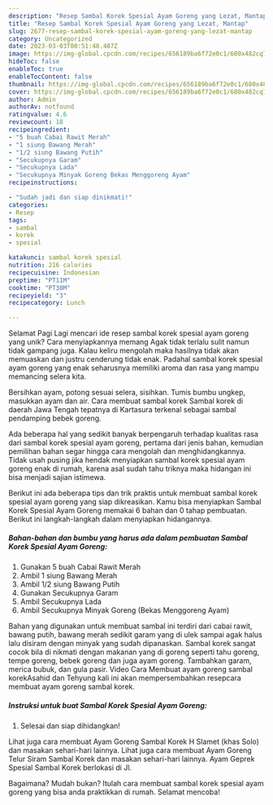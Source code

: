 ```yaml
---
description: "Resep Sambal Korek Spesial Ayam Goreng yang Lezat, Mantap"
title: "Resep Sambal Korek Spesial Ayam Goreng yang Lezat, Mantap"
slug: 2677-resep-sambal-korek-spesial-ayam-goreng-yang-lezat-mantap
category: Uncategorized
date: 2023-03-03T00:51:48.407Z
image: https://img-global.cpcdn.com/recipes/656189ba6f72e0c1/680x482cq70/sambal-korek-spesial-ayam-goreng-foto-resep-utama.jpg
hideToc: false
enableToc: true
enableTocContent: false
thumbnail: https://img-global.cpcdn.com/recipes/656189ba6f72e0c1/680x482cq70/sambal-korek-spesial-ayam-goreng-foto-resep-utama.jpg
cover: https://img-global.cpcdn.com/recipes/656189ba6f72e0c1/680x482cq70/sambal-korek-spesial-ayam-goreng-foto-resep-utama.jpg
author: Admin
authorAv: notfound
ratingvalue: 4.6
reviewcount: 18
recipeingredient:
- "5 buah Cabai Rawit Merah"
- "1 siung Bawang Merah"
- "1/2 siung Bawang Putih"
- "Secukupnya Garam"
- "Secukupnya Lada"
- "Secukupnya Minyak Goreng Bekas Menggoreng Ayam"
recipeinstructions:

- "Sudah jadi dan siap dinikmati!"
categories:
- Resep
tags:
- sambal
- korek
- spesial

katakunci: sambal korek spesial 
nutrition: 216 calories
recipecuisine: Indonesian
preptime: "PT11M"
cooktime: "PT30M"
recipeyield: "3"
recipecategory: Lunch

---
```



Selamat Pagi Lagi mencari ide resep sambal korek spesial ayam goreng yang unik? Cara menyiapkannya memang Agak tidak terlalu sulit namun tidak gampang juga. Kalau keliru mengolah maka hasilnya tidak akan memuaskan dan justru cenderung tidak enak. Padahal sambal korek spesial ayam goreng yang enak seharusnya memiliki aroma dan rasa yang mampu memancing selera kita.


Bersihkan ayam, potong sesuai selera, sisihkan. Tumis bumbu ungkep, masukkan ayam dan air. Cara membuat sambal korek Sambal korek di daerah Jawa Tengah tepatnya di Kartasura terkenal sebagai sambal pendamping bebek goreng.

Ada beberapa hal yang sedikit banyak berpengaruh terhadap kualitas rasa dari sambal korek spesial ayam goreng, pertama dari jenis bahan, kemudian pemilihan bahan segar hingga cara mengolah dan menghidangkannya. Tidak usah pusing jika hendak menyiapkan sambal korek spesial ayam goreng enak di rumah, karena asal sudah tahu triknya maka hidangan ini bisa menjadi sajian istimewa.


Berikut ini ada beberapa tips dan trik praktis untuk membuat sambal korek spesial ayam goreng yang siap dikreasikan. Kamu bisa menyiapkan Sambal Korek Spesial Ayam Goreng memakai 6 bahan dan 0 tahap pembuatan. Berikut ini langkah-langkah dalam menyiapkan hidangannya.

<!--inarticleads1-->

##### Bahan-bahan dan bumbu yang harus ada dalam pembuatan Sambal Korek Spesial Ayam Goreng:

1. Gunakan 5 buah Cabai Rawit Merah
1. Ambil 1 siung Bawang Merah
1. Ambil 1/2 siung Bawang Putih
1. Gunakan Secukupnya Garam
1. Ambil Secukupnya Lada
1. Ambil Secukupnya Minyak Goreng (Bekas Menggoreng Ayam)


Bahan yang digunakan untuk membuat sambal ini terdiri dari cabai rawit, bawang putih, bawang merah sedikit garam yang di ulek sampai agak halus lalu disiram dengan minyak yang sudah dipanaskan. Sambal korek sangat cocok bila di nikmati dengan makanan yang di goreng seperti tahu goreng, tempe goreng, bebek goreng dan juga ayam goreng. Tambahkan garam, merica bubuk, dan gula pasir. Video Cara Membuat ayam goreng sambal korekAsahid dan Tehyung kali ini akan mempersembahkan resepcara membuat ayam goreng sambal korek. 

<!--inarticleads2-->

##### Instruksi untuk buat Sambal Korek Spesial Ayam Goreng:


1. Selesai dan siap dihidangkan!

Lihat juga cara membuat Ayam Goreng Sambal Korek H Slamet (khas Solo) dan masakan sehari-hari lainnya. Lihat juga cara membuat Ayam Goreng Telur Siram Sambal Korek dan masakan sehari-hari lainnya. Ayam Geprek Spesial Sambal Korek berlokasi di Jl. 

Bagaimana? Mudah bukan? Itulah cara membuat sambal korek spesial ayam goreng yang bisa anda praktikkan di rumah. Selamat mencoba!

